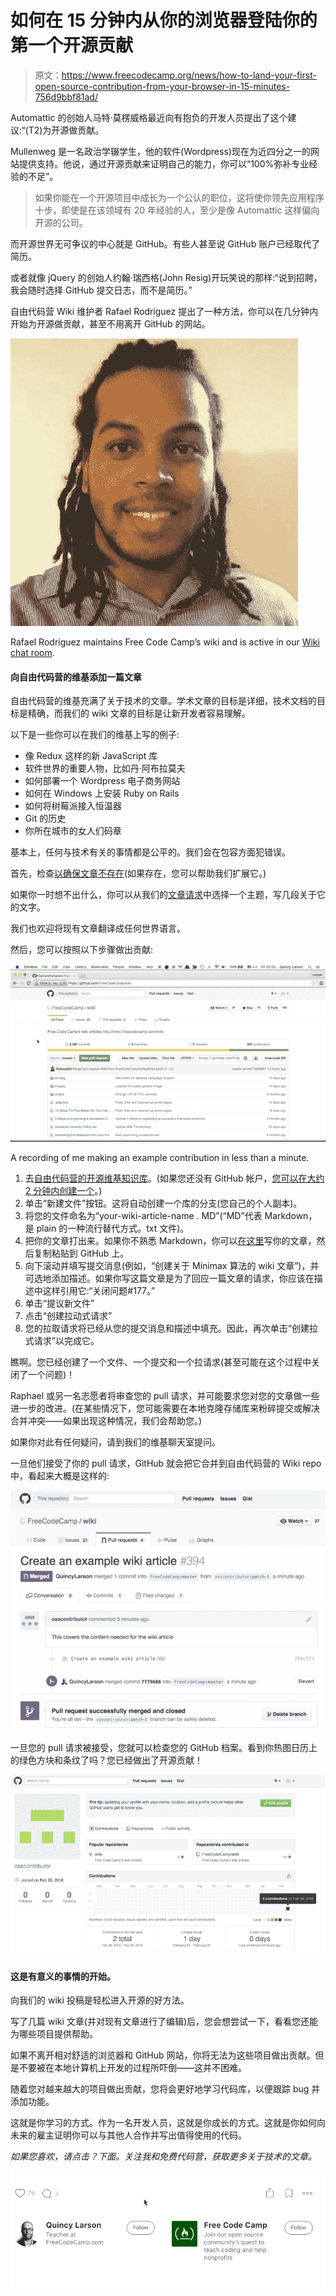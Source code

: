 # 如何在 15 分钟内从你的浏览器登陆你的第一个开源贡献

> 原文：<https://www.freecodecamp.org/news/how-to-land-your-first-open-source-contribution-from-your-browser-in-15-minutes-756d9bbf81ad/>

Automattic 的创始人马特·莫楞威格最近向有抱负的开发人员提出了这个建议:“(T2)为开源做贡献。

Mullenweg 是一名政治学辍学生，他的软件(Wordpress)现在为近四分之一的网站提供支持。他说，通过开源贡献来证明自己的能力，你可以“100%弥补专业经验的不足”。

> 如果你能在一个开源项目中成长为一个公认的职位，这将使你领先应用程序十步，即使是在该领域有 20 年经验的人，至少是像 Automattic 这样偏向开源的公司。

而开源世界无可争议的中心就是 GitHub。有些人甚至说 GitHub 账户已经取代了简历。

或者就像 jQuery 的创始人约翰·瑞西格(John Resig)开玩笑说的那样:“说到招聘，我会随时选择 GitHub 提交日志，而不是简历。”

自由代码营 Wiki 维护者 Rafael Rodriguez 提出了一种方法，你可以在几分钟内开始为开源做贡献，甚至不用离开 GitHub 的网站。

![1*tFd7RJUU8T9wVhZzoVQyIw](img/da6be1128a184b7856a61029b80aba26.png)

Rafael Rodriguez maintains Free Code Camp’s wiki and is active in our [Wiki chat room](https://gitter.im/FreeCodeCamp/Wiki).

#### 向自由代码营的维基添加一篇文章

自由代码营的维基充满了关于技术的文章。学术文章的目标是详细，技术文档的目标是精确，而我们的 wiki 文章的目标是让新开发者容易理解。

以下是一些你可以在我们的维基上写的例子:

*   像 Redux 这样的新 JavaScript 库
*   软件世界的重要人物，比如丹·阿布拉莫夫
*   如何部署一个 Wordpress 电子商务网站
*   如何在 Windows 上安装 Ruby on Rails
*   如何将树莓派接入恒温器
*   Git 的历史
*   你所在城市的女人们码章

基本上，任何与技术有关的事情都是公平的。我们会在包容方面犯错误。

首先，检查[以确保文章不存在](https://gitter.im/FreeCodeCamp/wiki)(如果存在，您可以帮助我们扩展它。)

如果你一时想不出什么，你可以从我们的[文章请求](https://github.com/FreeCodeCamp/wiki/issues)中选择一个主题，写几段关于它的文字。

我们也欢迎将现有文章翻译成任何世界语言。

然后，您可以按照以下步骤做出贡献:

![1*Akhl7oveuXo6Zb5QZYaOog](img/8b0cc3e6379d38b44d89d9ef6dba2c5e.png)

A recording of me making an example contribution in less than a minute.

1.  去[自由代码营的开源维基知识库](http://www.github.com/freecodecamp/wiki)。(如果您还没有 GitHub 帐户，[您可以在大约 2 分钟内创建一个](http://www.freecodecamp.com/challenges/create-a-github-account-and-join-our-chat-rooms)。)
2.  单击“新建文件”按钮。这将自动创建一个库的分支(您自己的个人副本)。
3.  将您的文件命名为“your-wiki-article-name . MD”(“MD”代表 Markdown，是 plain 的一种流行替代方式。txt 文件)。
4.  把你的文章打出来。如果你不熟悉 Markdown，你可以[在这里](https://jbt.github.io/markdown-editor)写你的文章，然后复制粘贴到 GitHub 上。
5.  向下滚动并填写提交消息(例如，“创建关于 Minimax 算法的 wiki 文章”)，并可选地添加描述。如果你写这篇文章是为了回应一篇文章的请求，你应该在描述中这样引用它:“关闭问题#177。”
6.  单击“提议新文件”
7.  点击“创建拉动式请求”
8.  您的拉取请求将已经从您的提交消息和描述中填充。因此，再次单击“创建拉式请求”以完成它。

瞧啊。您已经创建了一个文件、一个提交和一个拉请求(甚至可能在这个过程中关闭了一个问题)！

Raphael 或另一名志愿者将审查您的 pull 请求，并可能要求您对您的文章做一些进一步的改进。(在某些情况下，您可能需要在本地克隆存储库来粉碎提交或解决合并冲突——如果出现这种情况，我们会帮助您。)

如果你对此有任何疑问，请到我们的维基聊天室提问。

一旦他们接受了你的 pull 请求，GitHub 就会把它合并到自由代码营的 Wiki repo 中，看起来大概是这样的:

![1*vRobXj44BlOqzBx3RCmI-A](img/75dc0bdd1884369a7f740571386e6834.png)

一旦您的 pull 请求被接受，您就可以检查您的 GitHub 档案。看到你热图日历上的绿色方块和条纹了吗？您已经做出了开源贡献！

![1*-R0uTUD2lfsFZjTDL3qonQ](img/13c312d7c0c977c7b08f573ab8e7760d.png)

#### 这是有意义的事情的开始。

向我们的 wiki 投稿是轻松进入开源的好方法。

写了几篇 wiki 文章(并对现有文章进行了编辑)后，您会想尝试一下，看看您还能为哪些项目提供帮助。

如果不离开相对舒适的浏览器和 GitHub 网站，你将无法为这些项目做出贡献。但是不要被在本地计算机上开发的过程所吓倒——这并不困难。

随着您对越来越大的项目做出贡献，您将会更好地学习代码库，以便跟踪 bug 并添加功能。

这就是你学习的方式。作为一名开发人员，这就是你成长的方式。这就是你如何向未来的雇主证明你可以与其他人合作并写出值得使用的代码。

*如果您喜欢，请点击？下面。关注我和免费代码营，获取更多关于技术的文章。*

![1*31StU5CNIHk8VDkSHWO6nA](img/3092cac655f2f23624a9758a97040b2f.png)